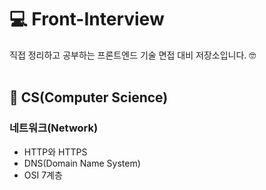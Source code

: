 # 💻 Front-Interview
직접 정리하고 공부하는 프론트엔드 기술 면접 대비 저장소입니다. 🤓
<br />
<br />
## 📕 CS(Computer Science)
### 네트워크(Network)
- HTTP와 HTTPS
- DNS(Domain Name System)
- OSI 7계층
